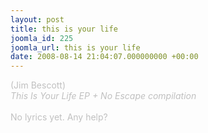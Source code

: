 ```yaml
---
layout: post
title: this is your life
joomla_id: 225
joomla_url: this is your life
date: 2008-08-14 21:04:07.000000000 +00:00
---
```

<span style="color: #c0c0c0" class="Apple-style-span">(Jim Bescott)<br />
<i>This Is Your Life EP + No Escape compilation</i><br />
<br />
No lyrics yet. Any help?</span>
